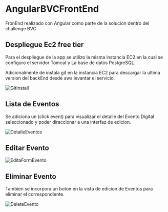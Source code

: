# AngularBVCFrontEnd


FronEnd realizado con Angular como parte de la solucion dentro del challenge BVC

## Despliegue Ec2 free tier

Para el despliegue de la app se utilizo la misma instancia EC2 en la cual se configuro el servidor Tomcat y La base de datos PostgreSQL.

Adicionalmente de instala git en la instancia EC2 para descargar la ultima version del backEnd desde aws levantar el servicio.

![GitInstall](https://user-images.githubusercontent.com/15013055/188254578-7eb497e1-2b80-4853-b639-7e1f9b24b60a.png)


## Lista de Eventos

Se adiciona un (click event) para visualizar el detalle del Evento Digital seleccionado y poder direccionar a una interfaz de edicion.

![DetalleEventos](https://user-images.githubusercontent.com/15013055/188269749-b508bea4-146c-435f-889e-72819ae5bb74.png)


## Editar Evento


![EditaFormEvento](https://user-images.githubusercontent.com/15013055/188271145-9ef34a1e-9ba4-4899-9e34-147a0903a44c.png)


## Eliminar Evento

Tambien se incorpora un boton en la vista de edicion de Eventos para eliminar el correspondiente.

![DeleteEvento](https://user-images.githubusercontent.com/15013055/188272782-537da30e-e459-4d14-b85b-42520ab406dd.png)
